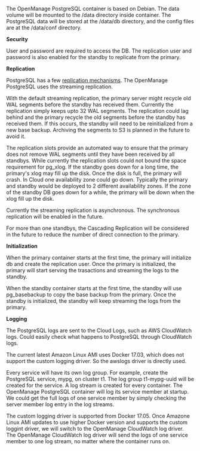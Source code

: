 The OpenManage PostgreSQL container is based on Debian. The data volume will be mounted to the /data directory inside container. The PostgreSQL data will be stored at the /data/db directory, and the config files are at the /data/conf directory.

**Security**

User and password are required to access the DB. The replication user and password is also enabled for the standby to replicate from the primary.

**Replication**

PostgreSQL has a few [replication mechanisms](https://www.postgresql.org/docs/current/static/high-availability.html). The OpenManage PostgreSQL uses the streaming replication.

With the default streaming replication, the primary server might recycle old WAL segments before the standby has received them. Currently the replication simply keeps upto 32 WAL segments. The replication could lag behind and the primary recycle the old segments before the standby has received them. If this occurs, the standby will need to be reinitialized from a new base backup. Archiving the segments to S3 is planned in the future to avoid it.

The replication slots provide an automated way to ensure that the primary does not remove WAL segments until they have been received by all standbys. While currently the replication slots could not bound the space requirement for pg_xlog. If the standby goes down for a long time, the primary's xlog may fill up the disk. Once the disk is full, the primary will crash. In Cloud one availability zone could go down. Typically the primary and standby would be deployed to 2 different availability zones. If the zone of the standby DB goes down for a while, the primary will be down when the xlog fill up the disk.

Currently the streaming replication is asynchronous. The synchronous replication will be enabled in the future.

For more than one standbys, the Cascading Replication will be considered in the future to reduce the number of direct connection to the primary.

**Initialization**

When the primary container starts at the first time, the primary will initialize db and create the replication user. Once the primary is initialized, the primary will start serving the trasactions and streaming the logs to the standby.

When the standby container starts at the first time, the standby will use pg_basebackup to copy the base backup from the primary. Once the standby is initialized, the standby will keep streaming the logs from the primary.

**Logging**

The PostgreSQL logs are sent to the Cloud Logs, such as AWS CloudWatch logs. Could easily check what happens to PostgreSQL through CloudWatch logs.

The current latest Amazon Linux AMI uses Docker 17.03, which does not support the custom logging driver. So the awslogs driver is directly used.

Every service will have its own log group. For example, create the PostgreSQL service, mypg, on cluster t1. The log group t1-mypg-uuid will be created for the service. A log stream is created for every container. The OpenManage PostgreSQL container will log its service member at startup. We could get the full logs of one service member by simply checking the server member log entry in the log streams.

The custom logging driver is supported from Docker 17.05. Once Amazone Linux AMI updates to use higher Docker version and supports the custom loggint driver, we will switch to the OpenManage CloudWatch log driver. The OpenManage CloudWatch log driver will send the logs of one service member to one log stream, no matter where the container runs on.
